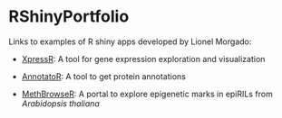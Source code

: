 # RShinyPortfolio
Links to examples of R shiny apps developed by Lionel Morgado:

* [XpressR](https://lio-mor.shinyapps.io/XpressR/): A tool for gene expression exploration and visualization

* [AnnotatoR](https://lio-mor.shinyapps.io/AnnotatoR/): A tool to get protein annotations

* [MethBrowseR](https://lio-mor.shinyapps.io/MethBrowseR/): A portal to explore epigenetic marks in epiRILs from *Arabidopsis thaliana*
